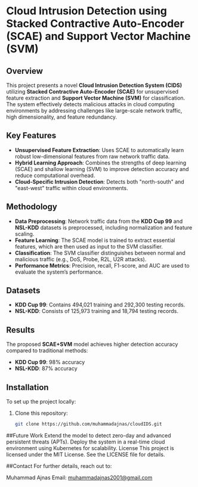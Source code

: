 # Cloud Intrusion Detection using Stacked Contractive Auto-Encoder (SCAE) and Support Vector Machine (SVM)

## Overview
This project presents a novel **Cloud Intrusion Detection System (CIDS)** utilizing **Stacked Contractive Auto-Encoder (SCAE)** for unsupervised feature extraction and **Support Vector Machine (SVM)** for classification. The system effectively detects malicious attacks in cloud computing environments by addressing challenges like large-scale network traffic, high dimensionality, and feature redundancy.

## Key Features
- **Unsupervised Feature Extraction**: Uses SCAE to automatically learn robust low-dimensional features from raw network traffic data.
- **Hybrid Learning Approach**: Combines the strengths of deep learning (SCAE) and shallow learning (SVM) to improve detection accuracy and reduce computational overhead.
- **Cloud-Specific Intrusion Detection**: Detects both "north-south" and "east-west" traffic within cloud environments.

## Methodology
- **Data Preprocessing**: Network traffic data from the **KDD Cup 99** and **NSL-KDD** datasets is preprocessed, including normalization and feature scaling.
- **Feature Learning**: The SCAE model is trained to extract essential features, which are then used as input to the SVM classifier.
- **Classification**: The SVM classifier distinguishes between normal and malicious traffic (e.g., DoS, Probe, R2L, U2R attacks).
- **Performance Metrics**: Precision, recall, F1-score, and AUC are used to evaluate the system’s performance.

## Datasets
- **KDD Cup 99**: Contains 494,021 training and 292,300 testing records.
- **NSL-KDD**: Consists of 125,973 training and 18,794 testing records.

## Results
The proposed **SCAE+SVM** model achieves higher detection accuracy compared to traditional methods:
- **KDD Cup 99**: 98% accuracy
- **NSL-KDD**: 87% accuracy

## Installation
To set up the project locally:
1. Clone this repository:
   ```bash
   git clone https://github.com/muhammadajnas/cloudIDS.git
##Future Work
Extend the model to detect zero-day and advanced persistent threats (APTs).
Deploy the system in a real-time cloud environment using Kubernetes for scalability.
License
This project is licensed under the MIT License. See the LICENSE file for details.

##Contact
For further details, reach out to:

Muhammad Ajnas
Email: muhammadajnas2001@gmail.com




